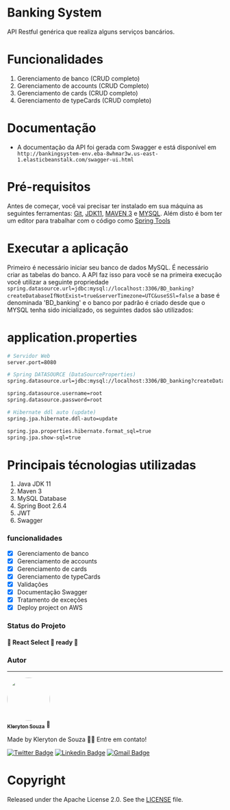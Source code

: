 # Banking System
API Restful genérica que realiza alguns serviços bancários.

# Funcionalidades
1. Gerenciamento de banco (CRUD completo)
2. Gerenciamento de accounts (CRUD Completo)
3. Gerenciamento de cards (CRUD completo)
4. Gerenciamento de typeCards (CRUD completo)

# Documentação
*  A documentação da API foi gerada com Swagger e está disponível em ``` http://bankingsystem-env.eba-8whmar3w.us-east-1.elasticbeanstalk.com/swagger-ui.html```

# Pré-requisitos
Antes de começar, você vai precisar ter instalado em sua máquina as seguintes ferramentas:
[Git](https://git-scm.com), [JDK11](https://www.oracle.com/java/technologies/downloads/#java11), [MAVEN 3](https://maven.apache.org/index.html) e [MYSQL](https://www.mysql.com/downloads/). 
Além disto é bom ter um editor para trabalhar com o código como [Spring Tools](https://spring.io/tools)

# Executar a aplicação
Primeiro é necessário iniciar seu banco de dados MySQL. É necessário criar as tabelas do banco. A API faz isso para você se na primeira execução você utilizar a seguinte propriedade ```spring.datasource.url=jdbc:mysql://localhost:3306/BD_banking?createDatabaseIfNotExist=true&serverTimezone=UTC&useSSl=false``` a base é denominada 'BD_banking' e o banco por padrão é criado desde que o MYSQL tenha sido inicializado, os seguintes dados são utilizados:

# application.properties
```bash
# Servidor Web
server.port=8080

# Spring DATASOURCE (DataSourceProperties)
spring.datasource.url=jdbc:mysql://localhost:3306/BD_banking?createDatabaseIfNotExist=true&serverTimezone=UTC&useSSl=false

spring.datasource.username=root
spring.datasource.password=root

# Hibernate ddl auto (update)
spring.jpa.hibernate.ddl-auto=update

spring.jpa.properties.hibernate.format_sql=true
spring.jpa.show-sql=true
```
# Principais técnologias utilizadas
1. Java JDK 11
2. Maven 3
3. MySQL Database
4. Spring Boot 2.6.4
5. JWT
6. Swagger 

### funcionalidades
- [x] Gerenciamento de banco
- [x] Gerenciamento de accounts
- [x] Gerenciamento de cards
- [x] Gerenciamento de typeCards
- [X] Validações
- [x] Documentação Swagger
- [x] Tratamento de exceções
- [x] Deploy project on AWS

### Status do Projeto
<h4 align="left"> 
	🚧  React Select 🚀 ready  🚧
</h4>

### Autor
---
<a href="https://github.com/klerytondev/">
 <img style="border-radius: 50%;" src="https://avatars.githubusercontent.com/klerytondev" width="100px;" alt=""/>
 <br />
 <sub><b>Kleryton Souza</b></sub></a> <a>🚀</a>

Made by Kleryton de Souza 👋🏽 Entre em contato!

[![Twitter Badge](https://img.shields.io/badge/-@SouzaKleryton-1ca0f1?style=flat-square&labelColor=1ca0f1&logo=twitter&logoColor=white&link=https://twitter.com/SouzaKleryton)](https://twitter.com/SouzaKleryton) [![Linkedin Badge](https://img.shields.io/badge/-kleryton-souza?style=flat-square&logo=Linkedin&logoColor=white&link=https://www.linkedin.com/in/kleryton-souza-a1733673/)](https://www.linkedin.com/in/kleryton-souza-a1733673/) 
[![Gmail Badge](https://img.shields.io/badge/kleryton.dev@gmail.com-c14438?style=flat-square&logo=Gmail&logoColor=white&link=mailto:kleryton.dev@gmail.com)](mailto:kleryton.dev@gmail.com)

# Copyright
Released under the Apache License 2.0. See the [LICENSE](https://github.com/codecentric/springboot-sample-app/blob/master/LICENSE) file.
